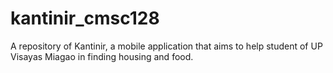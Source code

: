 # kantinir_cmsc128
A repository of Kantinir, a mobile application that aims to help student of UP Visayas Miagao in finding housing and food.
